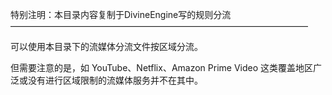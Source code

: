 特别注明：本目录内容复制于DivineEngine写的规则分流
——————————————————————————————————


可以使用本目录下的流媒体分流文件按区域分流。

但需要注意的是，如 YouTube、Netflix、Amazon Prime Video 这类覆盖地区广泛或没有进行区域限制的流媒体服务并不在其中。
